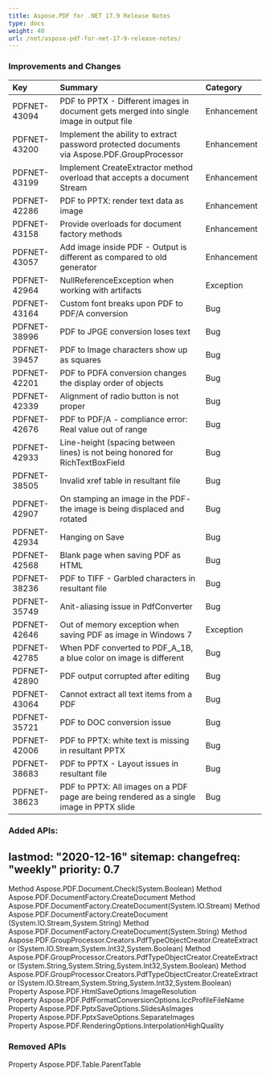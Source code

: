 ```yaml
---
title: Aspose.PDF for .NET 17.9 Release Notes
type: docs
weight: 40
url: /net/aspose-pdf-for-net-17-9-release-notes/
---
```


### **Improvements and Changes**

|**Key**|**Summary**|**Category**|
| :- | :- | :- |
|PDFNET-43094|PDF to PPTX - Different images in document gets merged into single image in output file|Enhancement|
|PDFNET-43200|Implement the ability to extract password protected documents <br>via Aspose.PDF.GroupProcessor|Enhancement|
|PDFNET-43199|Implement CreateExtractor method overload that accepts a document Stream|Enhancement|
|PDFNET-42286|PDF to PPTX: render text data as image|Enhancement|
|PDFNET-43158|Provide overloads for document factory methods|Enhancement|
|PDFNET-43057|Add image inside PDF - Output is different as compared to old generator|Enhancement|
|PDFNET-42964|NullReferenceException when working with artifacts|Exception|
|PDFNET-43164|Custom font breaks upon PDF to PDF/A conversion |Bug|
|PDFNET-38996|PDF to JPGE conversion loses text|Bug|
|PDFNET-39457|PDF to Image characters show up as squares|Bug|
|PDFNET-42201|PDF to PDFA conversion changes the display order of objects|Bug|
|PDFNET-42339|Alignment of radio button is not proper|Bug|
|PDFNET-42676|PDF to PDF/A - compliance error: Real value out of range|Bug|
|PDFNET-42933|Line-height (spacing between lines) is not being honored for RichTextBoxField|Bug|
|PDFNET-38505|Invalid xref table in resultant file|Bug|
|PDFNET-42907|On stamping an image in the PDF- the image is being displaced and rotated|Bug|
|PDFNET-42934|Hanging on Save|Bug|
|PDFNET-42568|Blank page when saving PDF as HTML|Bug|
|PDFNET-38236|PDF to TIFF - Garbled characters in resultant file|Bug|
|PDFNET-35749|Anit-aliasing issue in PdfConverter|Bug|
|PDFNET-42646|Out of memory exception when saving PDF as image in Windows 7|Exception|
|PDFNET-42785|When PDF converted to PDF_A_1B, a blue color on image is different|Bug|
|PDFNET-42890|PDF output corrupted after editing|Bug|
|PDFNET-43064|Cannot extract all text items from a PDF|Bug|
|PDFNET-35721|PDF to DOC conversion issue|Bug|
|PDFNET-42006|PDF to PPTX: white text is missing in resultant PPTX|Bug|
|PDFNET-38683|PDF to PPTX - Layout issues in resultant file|Bug|
|PDFNET-38623|PDF to PPTX: All images on a PDF page are being rendered as a single image in PPTX slide|Bug|
### **Added APIs:**
lastmod: "2020-12-16"
sitemap:
    changefreq: "weekly"
    priority: 0.7
-----
Method Aspose.PDF.Document.Check(System.Boolean)
Method Aspose.PDF.DocumentFactory.CreateDocument
Method Aspose.PDF.DocumentFactory.CreateDocument(System.IO.Stream)
Method Aspose.PDF.DocumentFactory.CreateDocument  (System.IO.Stream,System.String)
Method Aspose.PDF.DocumentFactory.CreateDocument(System.String)
Method Aspose.PDF.GroupProcessor.Creators.PdfTypeObjectCreator.CreateExtractor  (System.IO.Stream,System.Int32,System.Boolean)
Method Aspose.PDF.GroupProcessor.Creators.PdfTypeObjectCreator.CreateExtractor  (System.String,System.String,System.Int32,System.Boolean)
Method Aspose.PDF.GroupProcessor.Creators.PdfTypeObjectCreator.CreateExtractor  (System.IO.Stream,System.String,System.Int32,System.Boolean)  
Property Aspose.PDF.HtmlSaveOptions.ImageResolution  
Property Aspose.PDF.PdfFormatConversionOptions.IccProfileFileName  
Property Aspose.PDF.PptxSaveOptions.SlidesAsImages  
Property Aspose.PDF.PptxSaveOptions.SeparateImages  
Property Aspose.PDF.RenderingOptions.InterpolationHighQuality  
### **Removed APIs**
Property Aspose.PDF.Table.ParentTable
